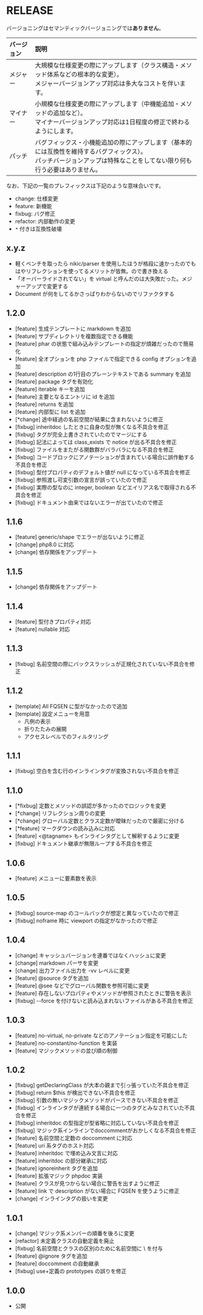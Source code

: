 # RELEASE

バージョニングはセマンティックバージョニングでは**ありません**。

| バージョン   | 説明
|:--           |:--
| メジャー     | 大規模な仕様変更の際にアップします（クラス構造・メソッド体系などの根本的な変更）。<br>メジャーバージョンアップ対応は多大なコストを伴います。
| マイナー     | 小規模な仕様変更の際にアップします（中機能追加・メソッドの追加など）。<br>マイナーバージョンアップ対応は1日程度の修正で終わるようにします。
| パッチ       | バグフィックス・小機能追加の際にアップします（基本的には互換性を維持するバグフィックス）。<br>パッチバージョンアップは特殊なことをしてない限り何も行う必要はありません。

なお、下記の一覧のプレフィックスは下記のような意味合いです。

- change: 仕様変更
- feature: 新機能
- fixbug: バグ修正
- refactor: 内部動作の変更
- `*` 付きは互換性破壊

## x.y.z

- 軽くベンチを取ったら nikic/parser を使用したほうが格段に速かったのでもはやリフレクションを使ってるメリットが皆無。ので書き換える
- 「オーバーライドされてない」を virtual と呼んだのは大失敗だった。メジャーアップで変更する
- Document が何をしてるかさっぱりわからないのでリファクタする

## 1.2.0

- [feature] 生成テンプレートに markdown を追加
- [feature] サブディレクトリを複数指定できる機能
- [feature] phar の状態で組み込みテンプレートの指定が煩雑だったので簡易化
- [feature] 全オプションを php ファイルで指定できる config オプションを追加
- [feature] description の1行目のプレーンテキストである summary を追加
- [feature] package タグを有効化
- [feature] iterable キーを追加
- [feature] 主要となるエントリに id を追加
- [feature] returns を追加
- [feature] 内部型に list を追加
- [*change] 途中経過の名前空間が結果に含まれないように修正
- [fixbug] inheritdoc したときに自身の型が無くなる不具合を修正
- [fixbug] タグが完全上書きされていたのでマージにする
- [fixbug] 記法によっては class_exists で notice が出る不具合を修正
- [fixbug] ファイルをまたがる関数群がバラバラになる不具合を修正
- [fixbug] コードブロックにアノテーションが含まれている場合に誤作動する不具合を修正
- [fixbug] 型付プロパティのデフォルト値が null になっている不具合を修正
- [fixbug] 参照渡し可変引数の宣言が誤っていたので修正
- [fixbug] 実際の型なのに integer, boolean などエイリアス名で取得される不具合を修正
- [fixbug] ドキュメント由来ではないエラーが出ていたので修正

## 1.1.6

- [feature] generic/shape でエラーが出ないように修正
- [change] php8.0 に対応
- [change] 依存関係をアップデート

## 1.1.5

- [change] 依存関係をアップデート

## 1.1.4

- [feature] 型付きプロパティ対応
- [feature] nullable 対応

## 1.1.3

- [fixbug] 名前空間の際にバックスラッシュが正規化されていない不具合を修正

## 1.1.2

- [template] All FQSEN に型がなかったので追加
- [template] 設定メニューを用意
  - 凡例の表示
  - 折りたたみの展開
  - アクセスレベルでのフィルタリング

## 1.1.1

- [fixbug] 空白を含む行のインラインタグが変換されない不具合を修正

## 1.1.0

- [*fixbug] 定数とメソッドの誤認が多かったのでロジックを変更
- [*change] リフレクション周りの変更
- [*change] グローバル定数とクラス定数が曖昧だったので厳密に分ける
- [*feature] マークダウンの読み込みに対応
- [feature] <@tagname> もインラインタグとして解釈するように変更
- [fixbug] ドキュメント継承が無限ループする不具合を修正

## 1.0.6

- [feature] メニューに要素数を表示

## 1.0.5

- [fixbug] source-map のコールバックが想定と異なっていたので修正
- [fixbug] noframe 時に viewport の指定がなかったので修正

## 1.0.4

- [change] キャッシュバージョンを連番ではなくハッシュに変更
- [change] markdown パーサを変更
- [change] 出力ファイル出力を -vv レベルに変更
- [feature] @source タグを追加
- [feature] @see などでグローバル関数を参照可能に変更
- [feature] 存在しないプロパティやメソッドが参照されたときに警告を表示
- [fixbug] --force を付けないと読み込まれないファイルがある不具合を修正

## 1.0.3

- [feature] no-virtual, no-private などのアノテーション指定を可能にした
- [feature] no-constant/no-function を実装
- [feature] マジックメソッドの並び順の制御

## 1.0.2

- [fixbug] getDeclaringClass が大本の親まで引っ張っていた不具合を修正
- [fixbug] return $this が検出できない不具合を修正
- [fixbug] 引数の無いマジックメソッドがパースできない不具合を修正
- [fixbug] インラインタグが連続する場合に一つのタグとみなされていた不具合を修正
- [fixbug] inheritdoc の型指定が型省略に対応していない不具合を修正
- [fixbug] マジック系インラインでdoccommentがおかしくなる不具合を修正
- [feature] 名前空間と定数の doccomment に対応
- [feature] uri 系タグのホスト対応
- [feature] inheritdoc で埋め込み文言に対応
- [feature] inheritdoc の部分継承に対応
- [feature] ignoreinherit タグを追加
- [feature] 拡張マジック phpdoc 実装
- [feature] クラスが見つからない場合に警告を出すように修正
- [feature] link で description がない場合に FQSEN を使うように修正
- [change] インラインタグの扱いを変更

## 1.0.1

- [change] マジック系メンバーの順番を後ろに変更
- [refactor] 未定義クラスの自動定義を廃止
- [fixbug] 名前空間とクラスの区別のために名前空間に \ を付与
- [feature] @ignore タグを追加
- [feature] doccomment の自動継承
- [fixbug] use+定義の prototypes の誤りを修正

## 1.0.0

- 公開
